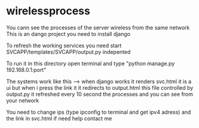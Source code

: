 # wirelessprocess
You cann see the processes of the server wireless from the same network
This is an dango project you need to install django

To refresh the working services you need start SVCAPP/templates/SVCAPP/output.py indepented

To run it in this directory open terminal and type "python manage.py 192.168.0.1:port"

The systems work like this --> 
when django works it renders svc.html it is a ui but when i press the link it it redirects to output.html this file controlled by output.py it refreshed every 10 second the processes and you can see from your network

You need to change ips (type ipconfig to terminal and get ipv4 adress) and the link in svc.html if need help contact me
